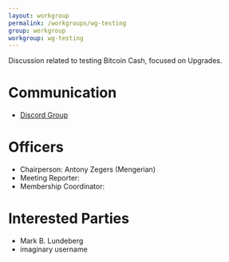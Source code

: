 ```yaml
---
layout: workgroup
permalink: /workgroups/wg-testing
group: workgroup
workgroup: wg-testing
---
```


Discussion related to testing Bitcoin Cash, focused on Upgrades.

# Communication

* [Discord Group](https://discord.gg/sjncsXb)

# Officers

 * Chairperson: Antony Zegers (Mengerian)
 * Meeting Reporter:
 * Membership Coordinator:

# Interested Parties

 * Mark B. Lundeberg
 * imaginary username
